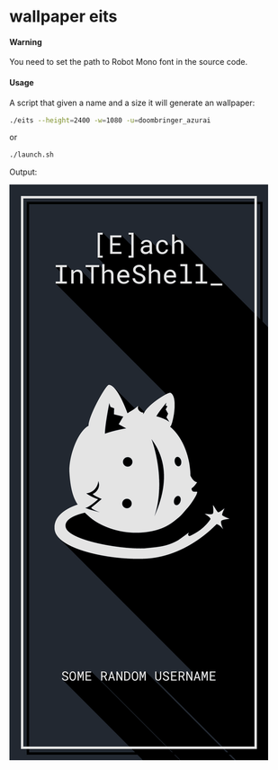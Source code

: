 # wallpaper eits

#### Warning

You need to set the path to Robot Mono font in the source code.

#### Usage

A script that given a name and a size it will generate an wallpaper:

```bash
./eits --height=2400 -w=1080 -u=doombringer_azurai
```

or

```bash
./launch.sh
```

Output:

![Wallpaper](./assets/wallpaper.png)
